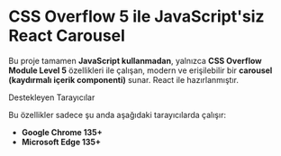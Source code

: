 # CSS Overflow 5 ile JavaScript'siz React Carousel

Bu proje tamamen **JavaScript kullanmadan**, yalnızca **CSS Overflow Module Level 5** özellikleri ile çalışan, modern ve erişilebilir bir **carousel (kaydırmalı içerik componenti)** sunar. React ile hazırlanmıştır.

Destekleyen Tarayıcılar

Bu özellikler sadece şu anda aşağıdaki tarayıcılarda çalışır:

- **Google Chrome 135+**
- **Microsoft Edge 135+**
